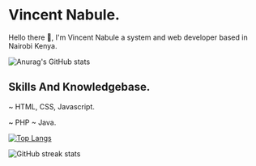 # Vincent Nabule.
Hello there 👋, I'm Vincent Nabule a system and web developer based in Nairobi Kenya.

![Anurag's GitHub stats](https://github-readme-stats.vercel.app/api?username=vincentnabule&show_icons=true&bg_color=00000000)

## Skills And Knowledgebase.
~ HTML, CSS, Javascript.
<!-- -->
~ PHP
~ Java.
<!-- ~ Bootstrap, JQuery, Laravel, Code Ignitor.-->

[![Top Langs](https://github-readme-stats.vercel.app/api/top-langs/?username=vincentnabule)](https://github.com/anuraghazra/github-readme-stats)

  
![GitHub streak stats](https://streak-stats.demolab.com/?user=vincentnabule) 
